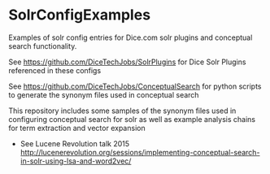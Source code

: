 # SolrConfigExamples
Examples of solr config entries for Dice.com solr plugins and conceptual search functionality.

See https://github.com/DiceTechJobs/SolrPlugins for Dice Solr Plugins referenced in these configs

See https://github.com/DiceTechJobs/ConceptualSearch for python scripts to generate the synonym files used in conceptual search

This repository includes some samples of the synonym files used in configuring conceptual search for solr as well as example analysis chains for term extraction and vector expansion
  * See Lucene Revolution talk 2015 http://lucenerevolution.org/sessions/implementing-conceptual-search-in-solr-using-lsa-and-word2vec/
